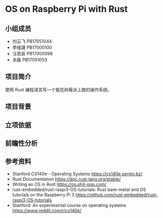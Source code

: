 # OS on Raspberry Pi with Rust

## 小组成员

- 刘云飞 PB17051044
- 李维晟 PB17000100
- 汪若辰 PB17000098
- 余磊 PB17051053

## 项目简介

使用 Rust 编程语言写一个能在树莓派上跑的操作系统。

## 项目背景



## 立项依据



## 前瞻性分析



## 参考资料

- Stanford CS140e - Operating Systems
  https://cs140e.sergio.bz/
- Rust Documentation
  https://doc.rust-lang.org/stable/
- Writing an OS in Rust
  https://os.phil-opp.com/
- rust-embedded/rust-raspi3-OS-tutorials: Rust bare-metal and OS tutorials on the Raspberry Pi 3
  https://github.com/rust-embedded/rust-raspi3-OS-tutorials
- Stanford: An experimental course on operating systems
  https://www.reddit.com/r/cs140e/
